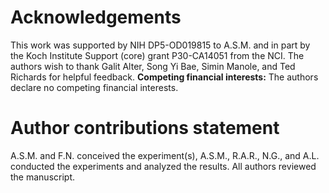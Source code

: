 # Acknowledgements

This work was supported by NIH DP5-OD019815 to A.S.M. and in part by the Koch Institute Support (core) grant P30-CA14051 from the NCI. The authors wish to thank Galit Alter, Song Yi Bae, Simin Manole, and Ted Richards for helpful feedback. **Competing financial interests:** The authors declare no competing financial interests.

# Author contributions statement

A.S.M. and F.N. conceived the experiment(s),  A.S.M., R.A.R., N.G., and A.L. conducted the experiments and analyzed the results.  All authors reviewed the manuscript.
